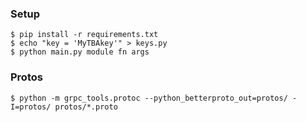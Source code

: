### Setup

```
$ pip install -r requirements.txt
$ echo "key = 'MyTBAkey'" > keys.py
$ python main.py module fn args
```

### Protos

```
$ python -m grpc_tools.protoc --python_betterproto_out=protos/ -I=protos/ protos/*.proto 
```
